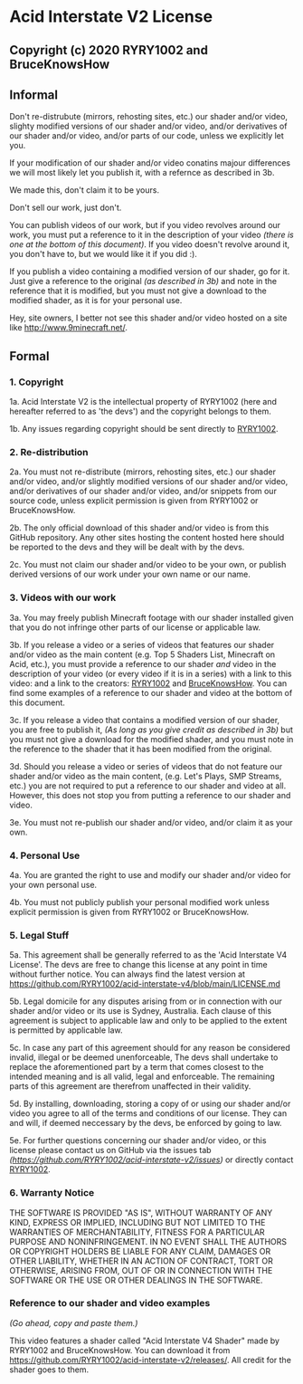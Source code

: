 # Acid Interstate V2 License

## Copyright (c) 2020 RYRY1002 and BruceKnowsHow

## Informal

Don't re-distrubute (mirrors, rehosting sites, etc.) our shader and/or video, slighty modified versions of our shader and/or video, and/or derivatives of our shader and/or video, and/or parts of our code, unless we explicitly let you.

If your modification of our shader and/or video conatins majour differences we will most likely let you publish it, with a refernce as described in 3b.

We made this, don't claim it to be yours.

Don't sell our work, just don't.

You can publish videos of our work, but if you video revolves around our work, you must put a reference to it in the description of your video _(there is one at the bottom of this document)_. If you video doesn't revolve around it, you don't have to, but we would like it if you did :).

If you publish a video containing a modified version of our shader, go for it. Just give a reference to the original _(as described in 3b)_ and note in the reference that it is modified, but you must not give a download to the modified shader, as it is for your personal use.

Hey, site owners, I better not see this shader and/or video hosted on a site like http://www.9minecraft.net/.

## Formal

### 1. Copyright

1a. Acid Interstate V2 is the intellectual property of RYRY1002 (here and hereafter referred to as 'the devs') and the copyright belongs to them.

1b. Any issues regarding copyright should be sent directly to [RYRY1002](https://links.riley.technology/).

### 2. Re-distribution

2a. You must not re-distribute (mirrors, rehosting sites, etc.) our shader and/or video, and/or slightly modified versions of our shader and/or video, and/or derivatives of our shader and/or video, and/or snippets from our source code, unless explicit permission is given from RYRY1002 or BruceKnowsHow.

2b. The only official download of this shader and/or video is from this GitHub repository. Any other sites hosting the content hosted here should be reported to the devs and they will be dealt with by the devs.

2c. You must not claim our shader and/or video to be your own, or publish derived versions of our work under your own name or our name.

### 3. Videos with our work

3a. You may freely publish Minecraft footage with our shader installed given that you do not infringe other parts of our license or applicable law.

3b. If you release a video or a series of videos that features our shader and/or video as the main content (e.g. Top 5 Shaders List, Minecraft on Acid, etc.), you must provide a reference to our shader _and_ video in the description of your video (or every video if it is in a series) with a link to this video: <link> and a link to the creators: [RYRY1002](https://links.riley.technology) and [BruceKnowsHow](https://www.youtube.com/user/MiningGodBruce). You can find some examples of a reference to our shader and video at the bottom of this document.

3c. If you release a video that contains a modified version of our shader, you are free to publish it, _(As long as you give credit as described in 3b)_ but you must not give a download for the modified shader, and you must note in the reference to the shader that it has been modified from the original.

3d. Should you release a video or series of videos that do not feature our shader and/or video as the main content, (e.g. Let's Plays, SMP Streams, etc.) you are not required to put a reference to our shader and video at all. However, this does not stop you from putting a reference to our shader and video.

3e. You must not re-publish our shader and/or video, and/or claim it as your own.

### 4. Personal Use

4a. You are granted the right to use and modify our shader and/or video for your own personal use.

4b. You must not publicly publish your personal modified work unless explicit permission is given from RYRY1002 or BruceKnowsHow.

### 5. Legal Stuff

5a. This agreement shall be generally referred to as the 'Acid Interstate V4 License'. The devs are free to change this license at any point in time without further notice. You can always find the latest version at https://github.com/RYRY1002/acid-interstate-v4/blob/main/LICENSE.md

5b. Legal domicile for any disputes arising from or in connection with our shader and/or video or its use is Sydney, Australia. Each clause of this agreement is subject to applicable law and only to be applied to the extent is permitted by applicable law.

5c. In case any part of this agreement should for any reason be considered invalid, illegal or be deemed unenforceable, The devs shall undertake to replace the aforementioned part by a term that comes closest to the intended meaning and is all valid, legal and enforceable. The remaining parts of this agreement are therefrom unaffected in their validity.

5d. By installing, downloading, storing a copy of or using our shader and/or video you agree to all of the terms and conditions of our license. They can and will, if deemed neccessary by the devs, be enforced by going to law.

5e. For further questions concerning our shader and/or video, or this license please contact us on GitHub via the issues tab _(https://github.com/RYRY1002/acid-interstate-v2/issues)_ or directly contact [RYRY1002](https://links.riley.technology/).

### 6. Warranty Notice

THE SOFTWARE IS PROVIDED "AS IS", WITHOUT WARRANTY OF ANY KIND, EXPRESS OR
IMPLIED, INCLUDING BUT NOT LIMITED TO THE WARRANTIES OF MERCHANTABILITY,
FITNESS FOR A PARTICULAR PURPOSE AND NONINFRINGEMENT. IN NO EVENT SHALL THE
AUTHORS OR COPYRIGHT HOLDERS BE LIABLE FOR ANY CLAIM, DAMAGES OR OTHER
LIABILITY, WHETHER IN AN ACTION OF CONTRACT, TORT OR OTHERWISE, ARISING FROM,
OUT OF OR IN CONNECTION WITH THE SOFTWARE OR THE USE OR OTHER DEALINGS IN THE
SOFTWARE.

### Reference to our shader and video examples
_(Go ahead, copy and paste them.)_

This video features a shader called "Acid Interstate V4 Shader" made by RYRY1002 and BruceKnowsHow. You can download it from https://github.com/RYRY1002/acid-interstate-v2/releases/. All credit for the shader goes to them.
